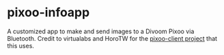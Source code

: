 # pixoo-infoapp
A customized app to make and send images to a Divoom Pixoo via Bluetooth.
Credit to virtualabs and HoroTW for the [pixoo-client project](https://github.com/virtualabs/pixoo-client) that this uses.
